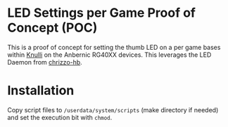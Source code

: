 # LED Settings per Game Proof of Concept (POC)

This is a proof of concept for setting the thumb LED on a per game bases
within [Knulli](https://knulli.org/) on the Anbernic RG40XX devices.  This
leverages the LED Daemon from [chrizzo-hb](https://github.com/chrizzo-hb).

# Installation

Copy script files to `/userdata/system/scripts` (make directory if needed)
and set the execution bit with `chmod`.
